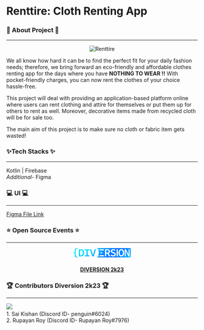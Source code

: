 # Renttire: Cloth Renting App

<h3> 📜 About Project 📜</h3>
<hr>
<p align="center">
<img src="https://user-images.githubusercontent.com/93516324/216045320-50cc7228-00e3-404f-aa2d-facee9dd043c.png" alt="Renttire" title="Renttire" style=" width:300px ; height:250px" >
</p>

We all know how hard it can be to find the perfect fit for your daily fashion needs; therefore, we bring forward an eco-friendly and affordable clothes renting app for the days where you have <b>NOTHING TO WEAR !!</b> With pocket-friendly charges, you can now rent the clothes of your choice hassle-free.


This project will deal with providing an application-based platform online where users can rent clothing and attire for themselves or put them up for others to rent as well. Moreover, decorative items made from recycled cloth will be for sale too.




The main aim of this project is to make sure no cloth or fabric item gets wasted!


<h3>✨Tech Stacks ✨</h3>
<hr>
Kotlin | Firebase <br/>
<i>Additional</i>- Figma

<h3>💻 UI 💻</h3>
<hr>

[Figma File Link](https://www.figma.com/file/182obbZ4z1NI7n1hvlGoGT/Renttire?node-id=0%3A1&t=P9miFsVcGMBi2TnJ-1)
<h3>⭐ Open Source Events ⭐</h3>
<hr>
<p align="center">
    <a href="https://diversion.tech/">
        <img src="https://raw.githubusercontent.com/acm-iem/Readme-template/main/Logos/Diversion%20Long%20Logo%20Color.png" width=30%">
        <h4 align="center"> DIVERSION 2k23 </h4>
    </a>
</p>
<h3>🏆 Contributors Diversion 2k23 🏆</h3>
<hr>
<a href="https://github.com/saikishan5000/renttire/graphs/contributors">
  <img src="https://contrib.rocks/image?repo=saikishan5000/renttire" />
</a>
<br>
1. Sai Kishan (Discord ID- penguin#6024) <br>
2. Rupayan Roy (Discord ID- Rupayan Roy#7976)
